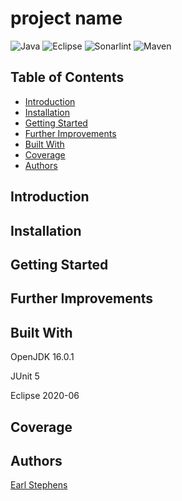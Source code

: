 # project name

![Java](https://img.shields.io/badge/java-%23ED8B00.svg?style=for-the-badge&logo=java&logoColor=white)
![Eclipse](https://img.shields.io/badge/Eclipse-FE7A16.svg?style=for-the-badge&logo=Eclipse&logoColor=white)
![Sonarlint](https://img.shields.io/badge/SonarLint-CB2029?style=for-the-badge&logo=sonarlint&logoColor=white)
![Maven](https://badgen.net/badge/icon/maven?icon=maven&label)


## Table of Contents

- [Introduction](#introduction)
- [Installation](#installation)  
- [Getting Started](#getting-started)  
- [Further Improvements](#further-improvements)  
- [Built With](#built-with)  
- [Coverage](#coverage)  
- [Authors](#authors)  

## Introduction



## Installation



## Getting Started   



## Further Improvements



## Built With

OpenJDK 16.0.1

JUnit 5  

Eclipse 2020-06  

## Coverage

## Authors

[Earl Stephens](https://github.com/earl-stephens)
